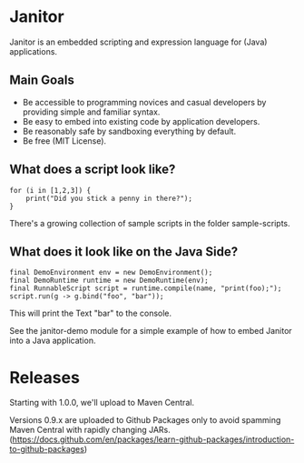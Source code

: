 # Janitor 

Janitor is an embedded scripting and expression language for (Java) applications.

## Main Goals

* Be accessible to programming novices and casual developers by providing simple and familiar syntax.
* Be easy to embed into existing code by application developers.
* Be reasonably safe by sandboxing everything by default.
* Be free (MIT License).

## What does a script look like?

```
for (i in [1,2,3]) {
    print("Did you stick a penny in there?");
}
```

There's a growing collection of sample scripts in the folder sample-scripts.


## What does it look like on the Java Side?

```
final DemoEnvironment env = new DemoEnvironment();
final DemoRuntime runtime = new DemoRuntime(env);
final RunnableScript script = runtime.compile(name, "print(foo);");
script.run(g -> g.bind("foo", "bar"));
```

This will print the Text "bar" to the console.

See the janitor-demo module for a simple example of how to embed Janitor into a Java application.


# Releases

Starting with 1.0.0, we'll upload to Maven Central.

Versions 0.9.x are uploaded to Github Packages only to avoid spamming Maven Central with rapidly changing JARs.
(https://docs.github.com/en/packages/learn-github-packages/introduction-to-github-packages)


